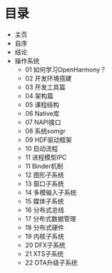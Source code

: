 # 目录

* 主页
* 自序
* 结论
* 操作系统
  * 01 如何学习OpenHarmony？
  * 02 开发环境搭建
  * 03 开发工具篇
  * 04 架构篇
  * 05 课程结构
  * 06 Native库
  * 07 NAPI接口
  * 08 系统somgr
  * 09 HDF驱动框架
  * 10 启动流程
  * 11 进程模型IPC
  * 11 Binder机制
  * 12 图形子系统
  * 13 窗口子系统
  * 14 多模输入子系统
  * 15 媒体子系统
  * 16 分布式总线
  * 17 分布式数据管理
  * 18 分布式硬件
  * 19 内核子系统
  * 20 DFX子系统
  * 21 XTS子系统
  * 22 OTA升级子系统
